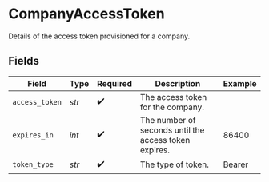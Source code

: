 # CompanyAccessToken

Details of the access token provisioned for a company.


## Fields

| Field                                                 | Type                                                  | Required                                              | Description                                           | Example                                               |
| ----------------------------------------------------- | ----------------------------------------------------- | ----------------------------------------------------- | ----------------------------------------------------- | ----------------------------------------------------- |
| `access_token`                                        | *str*                                                 | :heavy_check_mark:                                    | The access token for the company.                     |                                                       |
| `expires_in`                                          | *int*                                                 | :heavy_check_mark:                                    | The number of seconds until the access token expires. | 86400                                                 |
| `token_type`                                          | *str*                                                 | :heavy_check_mark:                                    | The type of token.                                    | Bearer                                                |